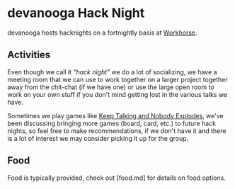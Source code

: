 # devanooga Hack Night

devanooga hosts hacknights on a fortnightly basis at [Workhorse](https://gettowork.horse/).

## Activities

Even though we call it _"hack night"_ we do a lot of socializing, we have a meeting room that we can use to work together on a larger project together away from the chit-chat (if we have one) or use the large open room to work on your own stuff if you don't mind getting lost in the various talks we have.

Sometimes we play games like [Keep Talking and Nobody Explodes](http://www.bombmanual.com/), we've been discussing bringing more games (board, card, etc.) to future hack nights, so feel free to make recommendations, if we don't have it and there is a lot of interest we may consider picking it up for the group.

## Food

Food is typically provided, check out [food.md] for details on food options.
